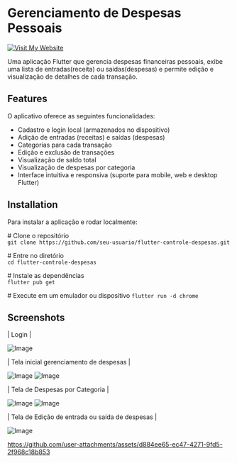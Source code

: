 # Gerenciamento de Despesas Pessoais

[![Visit My Website](https://img.shields.io/badge/Visit%20My-Website-blue?style=for-the-badge&logo=arrow-right&logoColor=white)]([https://pokedex-ashy-tau-84.vercel.app/](https://financeiropessoal.vercel.app/))

Uma aplicação Flutter que gerencia despesas financeiras pessoais, exibe uma lista de entradas(receita) ou saídas(despesas) e permite edição e visualização de detalhes de cada transação.


## Features

O aplicativo oferece as seguintes funcionalidades:

* Cadastro e login local (armazenados no dispositivo)
* Adição de entradas (receitas) e saídas (despesas)
* Categorias para cada transação
* Edição e exclusão de transações
* Visualização de saldo total
* Visualização de despesas por categoria
* Interface intuitiva e responsiva (suporte para mobile, web e desktop Flutter)
    

## Installation

Para instalar a aplicação e rodar localmente:

\# Clone o repositório  
`git clone https://github.com/seu-usuario/flutter-controle-despesas.git`


\# Entre no diretório  
`cd flutter-controle-despesas`

\# Instale as dependências  
`flutter pub get`

\# Execute em um emulador ou dispositivo 
`flutter run -d chrome`

## Screenshots

| Login |

![Image](https://github.com/user-attachments/assets/7f36d888-e095-4d6f-a8d0-89dccae9b96c)
 

| Tela inicial gerenciamento de despesas | 

![Image](https://github.com/user-attachments/assets/6347a30e-2d1e-4275-ba51-202e1e016370)
![Image](https://github.com/user-attachments/assets/f6810e7b-eeb6-4f3d-9c93-504b3bf46653)


| Tela de Despesas por Categoria |   

![Image](https://github.com/user-attachments/assets/784a6b9c-ee27-41bc-ae38-bd1b7bb01b86)
![Image](https://github.com/user-attachments/assets/3a12b2dd-6a80-429c-a55f-7944ddfdb13d)


| Tela de Edição de entrada ou saída de despesas |   

![Image](https://github.com/user-attachments/assets/6cbff5e0-ad0c-4b23-9d84-9c56c4180aa9)


https://github.com/user-attachments/assets/d884ee65-ec47-4271-9fd5-2f968c18b853

